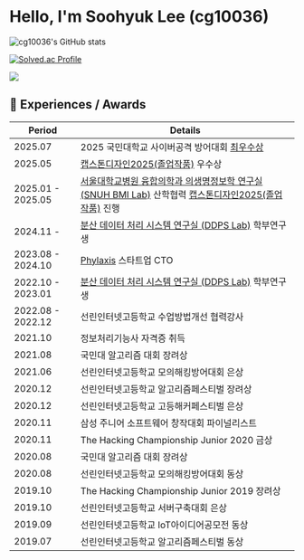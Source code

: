 # Hello, I'm Soohyuk Lee (cg10036)

![cg10036's GitHub stats](https://github-readme-stats.vercel.app/api?username=cg10036&show_icons=true&theme=)

[![Solved.ac Profile](http://mazassumnida.wtf/api/v2/generate_badge?boj=cg10036)](https://solved.ac/cg10036/)

<img src="https://render.gitanimals.org/farms/cg10036"/>

<!--## 🛠️ Stacks-->

<!--<img src="https://img.shields.io/badge/Go-00ADD8?style=flat-square&logo=Go&logoColor=white"/><img src="https://img.shields.io/badge/C-A8B9CC?style=flat-square&logo=C&logoColor=white"/><img src="https://img.shields.io/badge/C++-00599C?style=flat-square&logo=C%2B%2B&logoColor=white"/><img src="https://img.shields.io/badge/C%23-239120?style=flat-square&logo=C%20Sharp&logoColor=white"/><img src="https://img.shields.io/badge/Python-3776AB?style=flat-square&logo=Python&logoColor=white"/><img src="https://img.shields.io/badge/JavaScript-F7DF1E?style=flat-square&logo=JavaScript&logoColor=black"/><img src="https://img.shields.io/badge/TypeScript-3178C6?style=flat-square&logo=TypeScript&logoColor=white"/><img src="https://img.shields.io/badge/Java-FFFFFF?style=flat-square&logo=OpenJDK&logoColor=black"><img src="https://img.shields.io/badge/PHP-777BB4?style=flat-square&logo=PHP&logoColor=white"/><img src="https://img.shields.io/badge/mysql-4479A1?style=flat-square&logo=mysql&logoColor=white"><img src="https://img.shields.io/badge/mariaDB-003545?style=flat-square&logo=mariaDB&logoColor=white"><img src="https://img.shields.io/badge/PostgreSQL-4169E1?style=flat-square&logo=PostgreSQL&logoColor=white"><img src="https://img.shields.io/badge/SQLite-003B57?style=flat-square&logo=SQLite&logoColor=white"><img src="https://img.shields.io/badge/MongoDB-47A248?style=flat-square&logo=MongoDB&logoColor=white">-->


## 🌟 Experiences / Awards

|Period|Details|
|---|---|
|2025.07|2025 국민대학교 사이버공격 방어대회 [최우수상](https://cs.kookmin.ac.kr/news/notice/2681)|
|2025.05|[캡스톤디자인2025(졸업작품)](https://github.com/cg10036/Bento) 우수상|
|2025.01 - 2025.05|[서울대학교병원 융합의학과 의생명정보학 연구실(SNUH BMI Lab)](https://sites.google.com/view/snuh-bmi-lab) 산학협력 [캡스톤디자인2025(졸업작품)](https://github.com/cg10036/Bento) 진행|
|2024.11 - |[분산 데이터 처리 시스템 연구실 (DDPS Lab)](https://ddps.cloud) 학부연구생
|2023.08 - 2024.10|[Phylaxis](https://phylaxis.net/) 스타트업 CTO|
|2022.10 - 2023.01|[분산 데이터 처리 시스템 연구실 (DDPS Lab)](https://ddps.cloud) 학부연구생|
|2022.08 - 2022.12|선린인터넷고등학교 수업방법개선 협력강사|
|2021.10|정보처리기능사 자격증 취득|
|2021.08|국민대 알고리즘 대회 장려상|
|2021.06|선린인터넷고등학교 모의해킹방어대회 은상|
|2020.12|선린인터넷고등학교 알고리즘페스티벌 장려상|
|2020.12|선린인터넷고등학교 고등해커페스티벌 은상|
|2020.11|삼성 주니어 소프트웨어 창작대회 파이널리스트|
|2020.11|The Hacking Championship Junior 2020 금상|
|2020.08|국민대 알고리즘 대회 장려상|
|2020.08|선린인터넷고등학교 모의해킹방어대회 동상|
|2019.10|The Hacking Championship Junior 2019 장려상|
|2019.10|선린인터넷고등학교 서버구축대회 은상|
|2019.09|선린인터넷고등학교 IoT아이디어공모전 동상|
|2019.07|선린인터넷고등학교 알고리즘페스티벌 동상|
